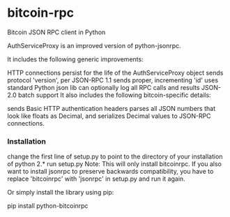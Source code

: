 # bitcoin-rpc
Bitcoin JSON RPC client in Python

AuthServiceProxy is an improved version of python-jsonrpc.

It includes the following generic improvements:

HTTP connections persist for the life of the AuthServiceProxy object
sends protocol 'version', per JSON-RPC 1.1
sends proper, incrementing 'id'
uses standard Python json lib
can optionally log all RPC calls and results
JSON-2.0 batch support
It also includes the following bitcoin-specific details:

sends Basic HTTP authentication headers
parses all JSON numbers that look like floats as Decimal, and serializes Decimal values to JSON-RPC connections.

### Installation
change the first line of setup.py to point to the directory of your installation of python 2.*
run setup.py
Note: This will only install bitcoinrpc. If you also want to install jsonrpc to preserve backwards compatibility, you have to replace 'bitcoinrpc' with 'jsonrpc' in setup.py and run it again.

Or simply install the library using pip:

pip install python-bitcoinrpc